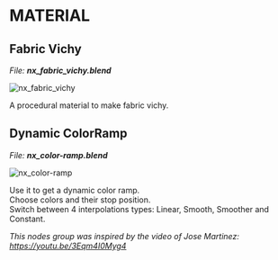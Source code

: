# MATERIAL

## Fabric Vichy

_File: **nx_fabric_vichy.blend**_

![nx_fabric_vichy](https://user-images.githubusercontent.com/54265936/219126589-4d496da3-c323-41aa-9adb-f0026b2f7889.png)

A procedural material to make fabric vichy.

## Dynamic ColorRamp

_File: **nx_color-ramp.blend**_

![nx_color-ramp](https://user-images.githubusercontent.com/54265936/222953213-97c03ba1-9755-4b31-8276-17d87e1983a0.png)

Use it to get a dynamic color ramp.  
Choose colors and their stop position.  
Switch between 4 interpolations types: Linear, Smooth, Smoother and Constant.

_This nodes group was inspired by the video of Jose Martinez: https://youtu.be/3Eqm4I0Myg4_
